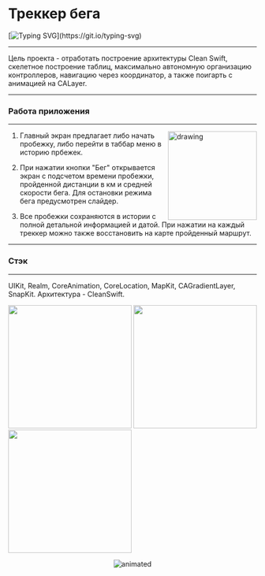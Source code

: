 # Треккер бега
[![Typing SVG](https://readme-typing-svg.herokuapp.com?font=Fira+Code&pause=1000&color=0B9020&width=435&lines=%D0%A1%D0%BB%D0%B5%D0%B4%D0%B8+%D0%B7%D0%B0+%D0%B8%D1%81%D1%82%D0%BE%D1%80%D0%B8%D0%B5%D0%B9+%D1%81%D0%B2%D0%BE%D0%B8%D1%85+%D0%BF%D1%80%D0%BE%D0%B1%D0%B5%D0%B6%D0%B5%D0%BA!)](https://git.io/typing-svg)
***
Цель проекта - отработать построение архитектуры Clean Swift, скелетное построение таблиц, максимально автономную организацию контроллеров, навигацию через координатор, а также поигарть с анимацией на CALayer.
***

### Работа приложения
***
<img align="right" src="https://ie.wampi.ru/2023/03/19/SNIMOK-EKRANA-2023-03-19-V-17.24.20.png" alt="drawing" alt="drawing" style="width:180px;"/> 

1. Главный экран предлагает либо начать пробежку, либо перейти в таббар меню в историю прбежек.

2. При нажатии кнопки "Бег" открывается экран с подсчетом времени пробежки, пройденной дистанции в км и средней скорости бега. Для остановки режима бега предусмотрен слайдер.

3. Все пробежки сохраняются в истории с полной детальной информацией и датой. При нажатии на каждый треккер можно также восстановить на карте пройденный маршрут.
***
### Стэк

***
UIKit,
Realm,
CoreAnimation,
CoreLocation,
MapKit,
CAGradientLayer,
SnapKit. 
Архитектура - CleanSwift.

<p float="left">
  <img src="https://ic.wampi.ru/2023/03/19/SNIMOK-EKRANA-2023-03-19-V-17.24.55.png" width="250" />
  <img src="https://ie.wampi.ru/2023/03/19/SNIMOK-EKRANA-2023-03-19-V-17.44.58.png" width="250" /> 
  <img src="https://im.wampi.ru/2023/03/19/SNIMOK-EKRANA-2023-03-19-V-17.45.44.png" width="250" />
</p>


<p align="center">
  <img src="https://media.giphy.com/media/v1.Y2lkPTc5MGI3NjExNTgzMDRjZDY0ZTcxNTE1NDdjMTQ2OTNmMzExZmE4YjQyMTRjNjM3OSZjdD1n/q6fxjN1L9BUPvlqGUO/giphy.gif" alt="animated"> 




